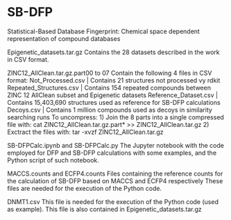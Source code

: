 # SB-DFP
Statistical-Based Database Fingerprint: Chemical space dependent representation of compound databases

Epigenetic_datasets.tar.gz
  Contains the 28 datasets described in the work in CSV format.

ZINC12_AllClean.tar.gz.part00 to 07
  Contain the following 4 files in CSV format:
    Not_Processed.csv         |     Contains 21 structures not processed vy rdkit
    Repeated_Structures.csv   |     Contains 154 repeated compounds between ZINC 12 AllClean subset and Epigenetic datasets
    Reference_Dataset.csv     |     Contains 15,403,690 structures used as reference for SB-DFP calculations
    Decoys.csv                |     Contains 1 million compounds used as decoys in similarity searching runs
  To uncompress:
    1) Join the 8 parts into a single compressed file with: cat ZINC12_AllClean.tar.gz.part* >> ZINC12_AllClean.tar.gz
    2) Exctract the files with: tar -xvzf ZINC12_AllClean.tar.gz
    
SB-DFPCalc.ipynb and SB-DFPCalc.py
  The Jupyter notebook with the code employed for DFP and SB-DFP calculations with some examples, and the Python script of such notebook.
  
MACCS.counts and ECFP4.counts
   Files containing the reference counts for the calculation of SB-DFP based on MACCS and ECFP4 respectively
   These files are needed for the execution of the Python code.
  
DNMT1.csv
  This file is needed for the execution of the Python code (used as example).
  This file is also contained in Epigenetic_datasets.tar.gz
